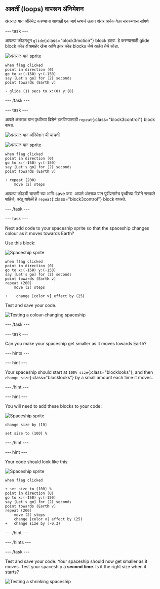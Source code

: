 ## आवर्ती (loops) वापरून अ‍ॅनिमेशन

अंतराळ यान अ‍ॅनिमेट करण्याचा आणखी एक मार्ग म्हणजे लहान अंतर अनेक वेळा सरकण्यास सांगणे

\--- task \---

आपल्या कोडमधून `glide`{:class="block3motion"} block हटवा. हे करण्यासाठी glide block कोड क्षेत्राबाहेर खेचा आणि इतर कोड blocks जेथे आहेत तेथे सोडा.

![अंतराळ यान sprite](images/sprite-spaceship.png)

```blocks3
when flag clicked
point in direction (0)
go to x:(-150) y:(-150)
say [Let's go] for (2) seconds
point towards (Earth v)

- glide (1) secs to x:(0) y:(0)
```

\--- /task \---

\--- task \---

आपले अंतराळ यान पृथ्वीच्या दिशेने हलविण्यासाठी `repeat`{:class="block3control"} block वापरा.

![अंतराळ यान अ‍ॅनिमेशन ची चाचणी](images/space-animate-stage.png)

![अंतराळ यान sprite](images/sprite-spaceship.png)

```blocks3
when flag clicked
point in direction (0)
go to x:(-150) y:(-150)
say [Let's go] for (2) seconds
point towards (Earth v)

+ repeat (200)
    move (2) steps
```

आपल्या कोडची चाचणी घ्या आणि save करा. आपले अंतराळ यान पूर्वीप्रमाणेच पृथ्वीच्या दिशेने सरकले पाहिजे, परंतु यावेळी हे `repeat`{:class="block3control"} block वापरते.

\--- /task \---

\--- task \---

Next add code to your spaceship sprite so that the spaceship changes colour as it moves towards Earth?

Use this block:

![Spaceship sprite](images/sprite-spaceship.png)

```blocks3
when flag clicked
point in direction (0)
go to x:(-150) y:(-150)
say [Let's go] for (2) seconds
point towards (Earth v)
repeat (200)
    move (2) steps

+    change [color v] effect by (25)
```

Test and save your code.

![Testing a colour-changing spaceship](images/space-colour-test.png)

\--- /task \---

\--- task \---

Can you make your spaceship get smaller as it moves towards Earth?

\--- hints \---

\--- hint \---

Your spaceship should start at `100% size`{:class="blocklooks"}, and then `change size`{:class="blocklooks"} by a small amount each time it moves.

\--- /hint \---

\--- hint \---

You will need to add these blocks to your code:

![Spaceship sprite](images/sprite-spaceship.png)

```blocks3
change size by (10)

set size to (100) %
```

\--- /hint \---

\--- hint \---

Your code should look like this:

![Spaceship sprite](images/sprite-spaceship.png)

```blocks3
when flag clicked

+ set size to (100) %
point in direction (0)
go to x:(-150) y:(-150)
say [Let's go] for (2) seconds
point towards (Earth v)
repeat (200)
    move (2) steps
    change [color v] effect by (25)
+   change size by (-0.3)
```

\--- /hint \---

\--- /hints \---

\--- /task \---

Test and save your code. Your spaceship should now get smaller as it moves. Test your spaceship a **second time**. Is it the right size when it starts?

![Testing a shrinking spaceship](images/space-size-test.png)